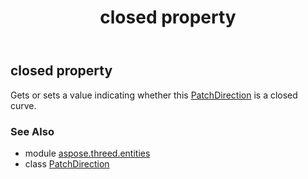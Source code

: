 ﻿---
title: closed property
second_title: Aspose.3D for Python via .NET API References
description: 
type: docs
weight: 30
url: /python-net/aspose.threed.entities/patchdirection/closed/
is_root: false
---

## closed property


Gets or sets a value indicating whether this [PatchDirection](/3d/python-net/aspose.threed.entities/patchdirection) is a closed curve.

### See Also
* module [aspose.threed.entities](../../)
* class [PatchDirection](/3d/python-net/aspose.threed.entities/patchdirection)
